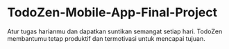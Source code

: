 # TodoZen-Mobile-App-Final-Project
Atur tugas harianmu dan dapatkan suntikan semangat setiap hari. TodoZen membantumu tetap produktif dan termotivasi untuk mencapai tujuan.
